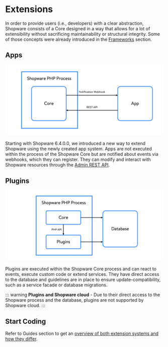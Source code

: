 # Extensions

In order to provide users \(i.e., developers\) with a clear abstraction, Shopware consists of a Core designed in a way that allows for a lot of extensibility without sacrificing maintainability or structural integrity. Some of those concepts were already introduced in the [Frameworks](../framework/) section.

## Apps

![](../../.gitbook/assets/app-extension-model.png)

Starting with Shopware 6.4.0.0, we introduced a new way to extend Shopware using the newly created app system. Apps are not executed within the process of the Shopware Core but are notified about events via webhooks, which they can register. They can modify and interact with Shopware resources through the [Admin REST API](https://shopware.stoplight.io/docs/admin-api).

## Plugins

![](../../.gitbook/assets/plugin-extension-model.png)

Plugins are executed within the Shopware Core process and can react to events, execute custom code or extend services. They have direct access to the database and guidelines are in place to ensure update-compatibility, such as a service facade or database migrations.

::: warning
**Plugins and Shopware cloud** - Due to their direct access to the Shopware process and the database, plugins are not supported by Shopware cloud.
:::

## Start Coding

Refer to Guides section to get an [overview of both extension systems and how they differ](../../guides/plugins/overview.md).
